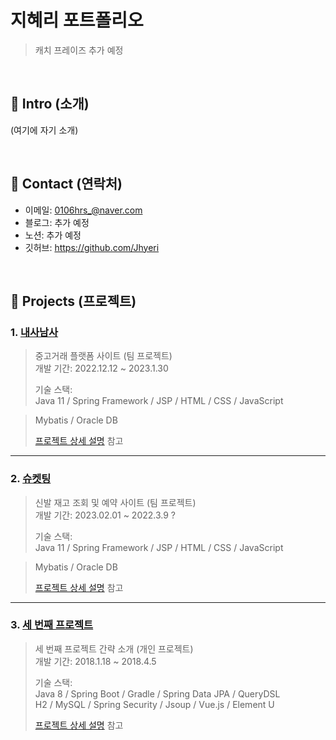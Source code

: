 # 지혜리 포트폴리오
> 캐치 프레이즈 추가 예정

</br>

## :pushpin: Intro (소개)
(여기에 자기 소개)

</br>

## :pushpin: Contact (연락처)
- 이메일: 0106hrs_@naver.com
- 블로그: 추가 예정
- 노션: 추가 예정
- 깃허브: https://github.com/Jhyeri

</br>

## :pushpin: Projects (프로젝트)
### 1. [내사남사](링크추가예정)
> 중고거래 플랫폼 사이트 (팀 프로젝트)  
>개발 기간: 2022.12.12 ~ 2023.1.30
>  
>기술 스택:  
>Java 11 / Spring Framework / JSP / HTML / CSS / JavaScript

>Mybatis / Oracle DB
>  
>[프로젝트 상세 설명](링크첨부) 참고
 
---

### 2. [슈켓팅](랑크추가예정)
> 신발 재고 조회 및 예약 사이트 (팀 프로젝트)  
>개발 기간: 2023.02.01 ~ 2022.3.9 ?  
>  
>기술 스택:  
>Java 11 / Spring Framework / JSP / HTML / CSS / JavaScript

>Mybatis / Oracle DB
>  
>[프로젝트 상세 설명](링크첨부) 참고

---

### 3. [세 번째 프로젝트]()
>세 번째 프로젝트 간략 소개  (개인 프로젝트)  
>개발 기간: 2018.1.18 ~ 2018.4.5  
>  
>기술 스택:  
>Java 8 / Spring Boot / Gradle / Spring Data JPA / QueryDSL  
>H2 / MySQL / Spring Security / Jsoup / Vue.js / Element U  
>  
>[프로젝트 상세 설명](https://github.com/Integerous/goQuality) 참고
